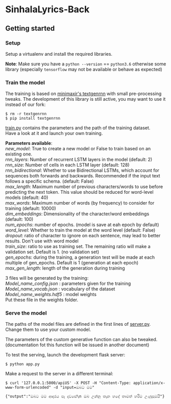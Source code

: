 # SinhalaLyrics-Back

## Getting started  
### Setup

Setup a virtualenv and install the required libraries.

**Note**: Make sure you have a `python --version` == `python3.6` otherwise some library (especially `tensorflow` may not 
be available or behave as expected)

    
###  Train the model
The training is based on [minimaxir's textgenrnn](https://github.com/minimaxir/textgenrnn) with small pre-processing tweaks.
The development of this library is still active, you may want to use it instead of our fork:
    
    $ rm -r textgenrnn  
    $ pip install textgenrnn    
    
[train.py](train.py) contains the parameters and the path of the training dataset.  
Have a look at it and launch your own training.

**Parameters available**:   
*new_model*: True to create a new model or False to train based on an existing one.  
*rnn_layers*: Number of recurrent LSTM layers in the model (default: 2)  
*rnn_size*: Number of cells in each LSTM layer (default: 128)  
*rnn_bidirectional*: Whether to use Bidirectional LSTMs, which account for sequences both forwards and backwards. Recommended if the input text follows a specific schema. (default: False)  
*max_length*: Maximum number of previous characters/words to use before predicting the next token. This value should be reduced for word-level models (default: 40)  
*max_words*: Maximum number of words (by frequency) to consider for training (default: 10000)  
*dim_embeddings*: Dimensionality of the character/word embeddings (default: 100)  
*num_epochs*: number of epochs. (model is save at eah epoch by default)  
*word_level*: Whether to train the model at the word level (default: False)  
*dropout*: ratio of character to ignore on each sentence, may lead to better results. Don't use with word model  
*train_size*: ratio to use as training set. The remaining ratio will make a validation set. Default is 1. (no validation set)  
*gen_epochs*: during the training, a generation test will be made at each multiple of gen_epochs. Default is 1 (generation at each epoch)  
*max_gen_length*: length of the generation during training  

3 files will be generated by the training:  
*Model_name_config.json* : parameters given for the training  
*Model_name_vocab.json*  : vocabulary of the dataset  
*Model_name_weights.hdf5* : model weights   
Put these file in the weights folder.  

### Serve the model
The paths of the model files are defined in the first lines of [server.py](server.py).  
Change them to use your custom model.

The parameters of the custom generative function can also be tweaked.  
(documentation fot this function will be issued in another document)

To test the serving, launch the development flask server:
 
    $ python app.py
    
Make a request to the server in a different terminal:
  
    $ curl '127.0.0.1:5000/apiUS' -X POST -H "Content-Type: application/x-www-form-urlencoded" -d "input=ඔබට මම"  
  
    {"output":"ඔබට මම ආදරය පෑ දවසේ\n ඔබ උන්නු තැන හදේ තාමත් හරිම උණුසුමයි"}


